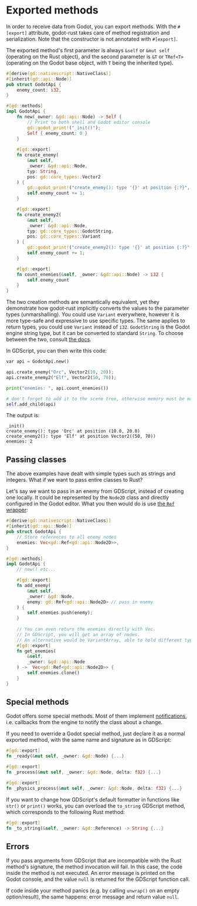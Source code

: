 # Exported methods

In order to receive data from Godot, you can export methods. With the `#[export]` attribute, godot-rust takes care of method registration and serialization. Note that the constructor is not annotated with `#[export]`.

The exported method's first parameter is always `&self` or `&mut self` (operating on the Rust object), and the second parameter is `&T` or `TRef<T>` (operating on the Godot base object, with `T` being the inherited type).

```rust
#[derive(gd::nativescript::NativeClass)]
#[inherit(gd::api::Node)]
pub struct GodotApi {
    enemy_count: i32,
}

#[gd::methods]
impl GodotApi {
    fn new(_owner: &gd::api::Node) -> Self {
        // Print to both shell and Godot editor console
        gd::godot_print!("_init()");
        Self { enemy_count: 0 }
    }
    
    #[gd::export]
    fn create_enemy(
        &mut self,
        _owner: &gd::api::Node,
        typ: String,
        pos: gd::core_types::Vector2
    ) {
        gd::godot_print!("create_enemy(): type '{}' at position {:?}", typ, pos);
        self.enemy_count += 1;
    }

    #[gd::export]
    fn create_enemy2(
        &mut self,
        _owner: &gd::api::Node,
        typ: gd::core_types::GodotString,
        pos: gd::core_types::Variant
    ) {
        gd::godot_print!("create_enemy2(): type '{}' at position {:?}", typ, pos);
        self.enemy_count += 1;
    }

    #[gd::export]
    fn count_enemies(&self, _owner: &gd::api::Node) -> i32 {
        self.enemy_count
    }  
}
```
The two creation methods are semantically equivalent, yet they demonstrate how godot-rust implicitly converts the values to the parameter types (unmarshalling). You could use `Variant` everywhere, however it is more type-safe and expressive to use specific types. The same applies to return types, you could use `Variant` instead of `i32`.
`GodotString` is the Godot engine string type, but it can be converted to standard `String`. To choose between the two, consult [the docs](https://docs.rs/gdnative/latest/gdnative/core_types/struct.GodotString.html).

In GDScript, you can then write this code:
```python
var api = GodotApi.new()

api.create_enemy("Orc", Vector2(10, 20));
api.create_enemy2("Elf", Vector2(50, 70));

print("enemies: ", api.count_enemies())

# don't forget to add it to the scene tree, otherwise memory must be managed manually 
self.add_child(api)
```

The output is:
```
_init()
create_enemy(): type 'Orc' at position (10.0, 20.0)
create_enemy2(): type 'Elf' at position Vector2((50, 70))
enemies: 2
```

## Passing classes

The above examples have dealt with simple types such as strings and integers. What if we want to pass entire classes to Rust?

Let's say we want to pass in an enemy from GDScript, instead of creating one locally. It could be represented by the `Node2D` class and directly configured in the Godot editor. What you then would do is use [the `Ref` wrapper](../gdnative-overview/wrappers.md):
```rust
#[derive(gd::nativescript::NativeClass)]
#[inherit(gd::api::Node)]
pub struct GodotApi {
    // Store references to all enemy nodes
    enemies: Vec<gd::Ref<gd::api::Node2D>>,
}

#[gd::methods]
impl GodotApi {
    // new() etc...

    #[gd::export]
    fn add_enemy(
        &mut self,
        _owner: &gd::Node,
        enemy: gd::Ref<gd::api::Node2D> // pass in enemy
    ) {
        self.enemies.push(enemy);
    }
  
    // You can even return the enemies directly with Vec.
    // In GDScript, you will get an array of nodes.
    // An alternative would be VariantArray, able to hold different types.
    #[gd::export]
    fn get_enemies(
        &self,
        _owner: &gd::api::Node
    ) ->  Vec<gd::Ref<gd::api::Node2D>> {
        self.enemies.clone()
    }
}
```

## Special methods

Godot offers some special methods. Most of them implement [notifications](https://docs.godotengine.org/en/stable/getting_started/workflow/best_practices/godot_notifications.html), i.e. callbacks from the engine to notify the class about a change.

If you need to override a Godot special method, just declare it as a normal exported method, with the same name and signature as in GDScript:
```rust
#[gd::export]
fn _ready(&mut self, _owner: &gd::Node) {...}

#[gd::export]
fn _process(&mut self, _owner: &gd::Node, delta: f32) {...}

#[gd::export]
fn _physics_process(&mut self, _owner: &gd::Node, delta: f32) {...}
```

If you want to change how GDScript's default formatter in functions like `str()` or `print()` works, you can overload the `to_string` GDScript method, which corresponds to the following Rust method:
```rust
#[gd::export]
fn _to_string(&self, _owner: &gd::Reference) -> String {...}
```


## Errors

If you pass arguments from GDScript that are incompatible with the Rust method's signature, the method invocation will fail. In this case, the code inside the method is not executed. An error message is printed on the Godot console, and the value `null` is returned for the GDScript function call.

If code inside your method panics (e.g. by calling `unwrap()` on an empty option/result), the same happens: error message and return value `null`.